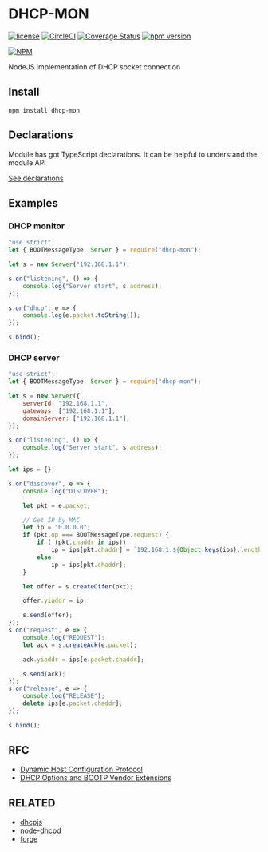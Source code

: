 # DHCP-MON

[![license](https://img.shields.io/badge/license-MIT-green.svg?style=flat)](https://raw.githubusercontent.com/mfucci/dhcp/master/LICENSE) 
[![CircleCI](https://circleci.com/gh/TrustedPlus/dhcp.svg?style=svg)](https://circleci.com/gh/mfucci/dhcp)
[![Coverage Status](https://coveralls.io/repos/github/TrustedPlus/dhcp-mon/badge.svg?branch=master)](https://coveralls.io/github/mfucci/dhcp?branch=master)
[![npm version](https://badge.fury.io/js/dhcp-mon.svg)](https://badge.fury.io/js/@network-utils/dhcp)

[![NPM](https://nodei.co/npm/dhcp-mon.png)](https://nodei.co/npm/@network-utils/dhcp/)

NodeJS implementation of DHCP socket connection

## Install

```
npm install dhcp-mon
```

## Declarations

Module has got TypeScript declarations. It can be helpful to understand the module API

[See declarations](index.d.ts)

## Examples

### DHCP monitor

```javascript
"use strict";
let { BOOTMessageType, Server } = require("dhcp-mon");

let s = new Server("192.168.1.1");

s.on("listening", () => {
    console.log("Server start", s.address);
});

s.on("dhcp", e => {
    console.log(e.packet.toString());
});

s.bind();
```

### DHCP server

```javascript
"use strict";
let { BOOTMessageType, Server } = require("dhcp-mon");

let s = new Server({
    serverId: "192.168.1.1",
    gateways: ["192.168.1.1"],
    domainServer: ["192.168.1.1"],
});

s.on("listening", () => {
    console.log("Server start", s.address);
});

let ips = {};

s.on("discover", e => {
    console.log("DISCOVER");

    let pkt = e.packet;

    // Get IP by MAC
    let ip = "0.0.0.0";
    if (pkt.op === BOOTMessageType.request) {
        if (!(pkt.chaddr in ips))
            ip = ips[pkt.chaddr] = `192.168.1.${Object.keys(ips).length + 2}`;
        else
            ip = ips[pkt.chaddr];
    }

    let offer = s.createOffer(pkt);

    offer.yiaddr = ip;

    s.send(offer);
});
s.on("request", e => {
    console.log("REQUEST");
    let ack = s.createAck(e.packet);

    ack.yiaddr = ips[e.packet.chaddr];

    s.send(ack);
});
s.on("release", e => {
    console.log("RELEASE");
    delete ips[e.packet.chaddr];
});

s.bind();
```

## RFC

- [Dynamic Host Configuration Protocol](https://tools.ietf.org/html/rfc2131)
- [DHCP Options and BOOTP Vendor Extensions](https://tools.ietf.org/html/rfc2132)

## RELATED

- [dhcpjs](https://github.com/apaprocki/node-dhcpjs)
- [node-dhcpd](https://github.com/glaszig/node-dhcpd)
- [forge](https://github.com/konobi/forge/blob/master/lib/dhcpd.js)